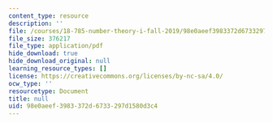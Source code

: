 ```yaml
---
content_type: resource
description: ''
file: /courses/18-785-number-theory-i-fall-2019/98e0aeef3983372d6733297d1580d3c4_MIT18_785F19_lec27.pdf
file_size: 376217
file_type: application/pdf
hide_download: true
hide_download_original: null
learning_resource_types: []
license: https://creativecommons.org/licenses/by-nc-sa/4.0/
ocw_type: ''
resourcetype: Document
title: null
uid: 98e0aeef-3983-372d-6733-297d1580d3c4
---
```

